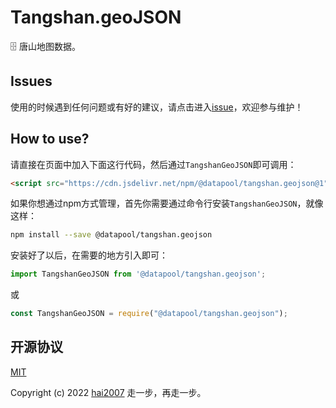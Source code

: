 # Tangshan.geoJSON
🗄️ 唐山地图数据。

## Issues
使用的时候遇到任何问题或有好的建议，请点击进入[issue](https://github.com/hai2007/datapool/issues)，欢迎参与维护！

## How to use?

请直接在页面中加入下面这行代码，然后通过```TangshanGeoJSON```即可调用：

```html
<script src="https://cdn.jsdelivr.net/npm/@datapool/tangshan.geojson@1"></script>
```

如果你想通过npm方式管理，首先你需要通过命令行安装``````TangshanGeoJSON``````，就像这样：

```bash
npm install --save @datapool/tangshan.geojson
```

安装好了以后，在需要的地方引入即可：

```js
import TangshanGeoJSON from '@datapool/tangshan.geojson';
```

或

```js
const TangshanGeoJSON = require("@datapool/tangshan.geojson");
```

开源协议
---------------------------------------
[MIT](https://github.com/hai2007/datapool/blob/master/LICENSE)

Copyright (c) 2022 [hai2007](https://hai2007.gitee.io/sweethome/) 走一步，再走一步。
